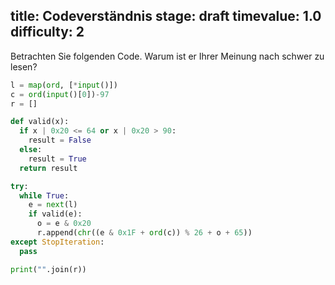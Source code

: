 title: Codeverständnis
stage: draft
timevalue: 1.0
difficulty: 2
---
Betrachten Sie folgenden Code. Warum ist er Ihrer Meinung nach schwer zu lesen?

```python
l = map(ord, [*input()])
c = ord(input()[0])-97
r = []

def valid(x):
  if x | 0x20 <= 64 or x | 0x20 > 90:
    result = False
  else:
    result = True
  return result

try:
  while True:
    e = next(l)
    if valid(e):
      o = e & 0x20
      r.append(chr((e & 0x1F + ord(c)) % 26 + o + 65))
except StopIteration:
  pass

print("".join(r))
```
